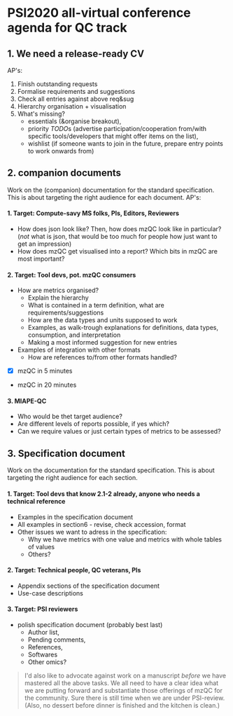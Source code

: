 # PSI2020 all-virtual conference agenda for QC track
## 1. We need a release-ready CV
AP's:
  1. Finish outstanding requests
  2. Formalise requirements and suggestions
  3. Check all entries against above req&sug
  4. Hierarchy organisation + visualisation 
  5. What's missing? 
     - essentials (&organise breakout), 
     - priority *TODO*s (advertise participation/cooperation from/with specific tools/developers that might offer items on the list), 
     - wishlist (if someone wants to join in the future, prepare entry points to work onwards from)

## 2. companion documents
Work on the (companion) documentation for the standard specification. 
This is about targeting the right audience for each document.
AP's:
#### 1. Target: Compute-savy MS folks, PIs, Editors, Reviewers
* How does json look like? Then, how does mzQC look like in particular?  (_not_ what is json, that would be too much for people how just want to get an impression)
* How does mzQC get visualised into a report? Which bits in mzQC are most important? 

#### 2. Target: Tool devs, pot. mzQC consumers
* How are metrics organised? 
  - Explain the hierarchy
  - What is contained in a term definition, what are requirements/suggestions
  - How are the data types and units supposed to work
  - Examples, as walk-trough explanations for definitions, data types, consumption, and interpretation
  - Making a most informed suggestion for new entries
* Examples of integration with other formats 
  - How are references to/from other formats handled?
* [x] mzQC in 5 minutes
* mzQC in 20 minutes

#### 3. MIAPE-QC
* Who would be thet target audience?
* Are different levels of reports possible, if yes which?
* Can we require values or just certain types of metrics to be assessed?

## 3. Specification document
Work on the documentation for the standard specification. 
This is about targeting the right audience for each section.
#### 1. Target: Tool devs that know 2.1-2 already, anyone who needs a technical reference
* Examples in the specification document
* All examples in section6 - revise, check accession, format
* Other issues we want to adress in the specification:
  - Why we have metrics with one value and metrics with whole tables of values
  - Others?

#### 2. Target: Technical people, QC veterans, PIs
* Appendix sections of the specification document
* Use-case descriptions

#### 3. Target: PSI reviewers
* polish specification document (probably best last)
  - Author list, 
  - Pending comments, 
  - References, 
  - Softwares
  - Other omics?

> I'd also like to advocate against work on a manuscript _before_ we have mastered all the above tasks. 
We all need to have a clear idea what we are putting forward and substantiate those offerings of mzQC for the community. 
Sure there is still time when we are under PSI-review.
(Also, no dessert before dinner is finished and the kitchen is clean.)
